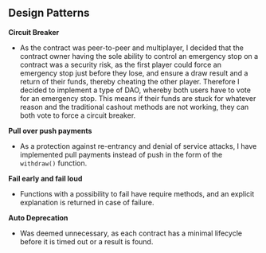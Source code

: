 ## Design Patterns

**Circuit Breaker**

- As the contract was peer-to-peer and multiplayer, I decided that the contract owner having the sole ability to control an emergency stop on a contract was a security risk, as the first player could force an emergency stop just before they lose, and ensure a draw result and a return of their funds, thereby cheating the other player.
Therefore I decided to implement a type of DAO, whereby both users have to vote for an emergency stop. This means if their funds are stuck for whatever reason and the traditional cashout methods are not working, they can both vote to force a circuit breaker.

**Pull over push payments**

- As a protection against re-entrancy and denial of service attacks, I have implemented pull payments instead of push in the form of the `withdraw()` function.

**Fail early and fail loud**

- Functions with a possibility to fail have require methods, and an explicit explanation is returned in case of failure.

**Auto Deprecation**

- Was deemed unnecessary, as each contract has a minimal lifecycle before it is timed out or a result is found.